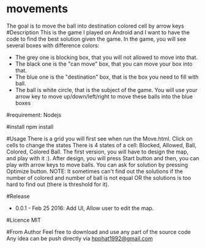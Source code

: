 # movements
The goal is to move the ball into destination colored cell by arrow keys
#Description
This is the game I played on Android and I want to have the code to find the best solution given the game.
In the game, you will see several boxes with difference colors:
- The grey one is blocking box, that you will not allowed to move into that.
- The black one is the "can move" box, that you can move your box into that.
- The blue one is the "destination" box, that is the box you need to fill with ball.
- The ball is white circle, that is the subject of the game.
You will use your arrow key to move up/down/left/right to move these balls into the blue boxes

#requirement:
Nodejs

#install
npm install

#Usage
There is a grid you will first see when run the Move.html. Click on cells to change the states
There is 4 states of a cell: Blocked, Allowed, Ball, Colored, Colored Ball.
The first version, you will have to design the map, and play with it :).
After design, you will press Start button and then, you can play with arrow keys to move balls.
You can ask for solution by pressing Optimize button.
NOTE: It sometimes can't find out the solutions if the number of colored and number of ball is not equal OR the solutions is too hard to find out (there is threshold for it).

#Release
- 0.0.1 - Feb 25 2016: Add UI, Allow user to edit the map.


#Licence
MIT

#From Author
Feel free to download and use any part of the source code
Any idea can be push directly via hpphat1992@gmail.com